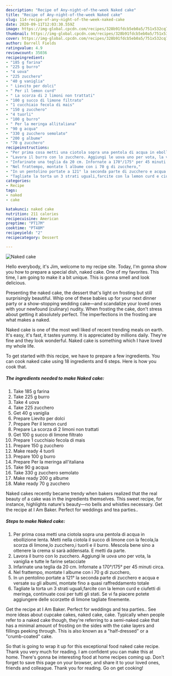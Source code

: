 ```yaml
---
description: "Recipe of Any-night-of-the-week Naked cake"
title: "Recipe of Any-night-of-the-week Naked cake"
slug: 114-recipe-of-any-night-of-the-week-naked-cake
date: 2020-09-11T12:03:30.559Z
image: https://img-global.cpcdn.com/recipes/328b91fdcb5eb0a5/751x532cq70/naked-cake-recipe-main-photo.jpg
thumbnail: https://img-global.cpcdn.com/recipes/328b91fdcb5eb0a5/751x532cq70/naked-cake-recipe-main-photo.jpg
cover: https://img-global.cpcdn.com/recipes/328b91fdcb5eb0a5/751x532cq70/naked-cake-recipe-main-photo.jpg
author: Darrell Fields
ratingvalue: 4.9
reviewcount: 35036
recipeingredient:
- "185 g farina"
- "225 g burro"
- "4 uova"
- "225 zucchero"
- "40 g vaniglia"
- " Lievito per dolci"
- " Per il lemon curd"
- " La scorza di 2 limoni non trattati"
- "100 g succo di limone filtrato"
- "1 cucchiaio fecola di mais"
- "150 g zucchero"
- "4 tuorli"
- "100 g burro"
- " Per la meringa allitaliana"
- "90 g acqua"
- "330 g zucchero semolato"
- "200 g albume"
- "70 g zucchero"
recipeinstructions:
- "Per prima cosa metti una ciotola sopra una pentola di acqua in ebollizione lenta. Metti nella ciotola il succo di limone con la fecola,la scorza di limone,lo zucchero,i tuorli e il burro. Mescola bene sino a ottenere la crema si sarà addensata. E metti da parte."
- "Lavora il burro con lo zucchero. Aggiungi le uova uno per vota, la vaniglia e tutte le farine setacciate"
- "Infarinate una teglia da 20 cm. Infornate a 170°/175° per 45 minuti circa."
- "Nel frattempo, montate l albume con i 70 g di zucchero,"
- "In un pentolino portate a 121° la seconda parte di zucchero e acqua e versate su gli albumi, montate fino a quasi raffreddamento totale"
- "Tagliate la torta un 3 strati uguali,farcite con la lemon curd e ciufetti di meringa, continuate cosi per tutti gli stati. Se vi fa piacere potete aggiungere delle scorzette di limone tagliate finemente."
categories:
- Recipe
tags:
- naked
- cake

katakunci: naked cake 
nutrition: 211 calories
recipecuisine: American
preptime: "PT17M"
cooktime: "PT48M"
recipeyield: "2"
recipecategory: Dessert

---
```



![Naked cake](https://img-global.cpcdn.com/recipes/328b91fdcb5eb0a5/751x532cq70/naked-cake-recipe-main-photo.jpg)

Hello everybody, it's Jim, welcome to my recipe site. Today, I'm gonna show you how to prepare a special dish, naked cake. One of my favorites. This time, I am going to make it a bit unique. This is gonna smell and look delicious.

Presenting the naked cake, the dessert that&#39;s light on frosting but still surprisingly beautiful. Whip one of these babies up for your next dinner party or a show-stopping wedding cake—and scandalize your loved ones with your newfound (culinary) nudity. When frosting the cake, don&#39;t stress about getting it absolutely perfect. The imperfections in the frosting are what makes a naked.

Naked cake is one of the most well liked of recent trending meals on earth. It's easy, it's fast, it tastes yummy. It is appreciated by millions daily. They're fine and they look wonderful. Naked cake is something which I have loved my whole life.


To get started with this recipe, we have to prepare a few ingredients. You can cook naked cake using 18 ingredients and 6 steps. Here is how you cook that.

<!--inarticleads1-->

##### The ingredients needed to make Naked cake:

1. Take 185 g farina
1. Take 225 g burro
1. Take 4 uova
1. Take 225 zucchero
1. Get 40 g vaniglia
1. Prepare  Lievito per dolci
1. Prepare  Per il lemon curd
1. Prepare  La scorza di 2 limoni non trattati
1. Get 100 g succo di limone filtrato
1. Prepare 1 cucchiaio fecola di mais
1. Prepare 150 g zucchero
1. Make ready 4 tuorli
1. Prepare 100 g burro
1. Prepare  Per la meringa all&#39;italiana
1. Take 90 g acqua
1. Take 330 g zucchero semolato
1. Make ready 200 g albume
1. Make ready 70 g zucchero


Naked cakes recently became trendy when bakers realized that the real beauty of a cake was in the ingredients themselves. This sweet recipe, for instance, highlights nature&#39;s beauty—no bells and whistles necessary. Get the recipe at I Am Baker. Perfect for weddings and tea parties.. 

<!--inarticleads2-->

##### Steps to make Naked cake:

1. Per prima cosa metti una ciotola sopra una pentola di acqua in ebollizione lenta. Metti nella ciotola il succo di limone con la fecola,la scorza di limone,lo zucchero,i tuorli e il burro. Mescola bene sino a ottenere la crema si sarà addensata. E metti da parte.
1. Lavora il burro con lo zucchero. Aggiungi le uova uno per vota, la vaniglia e tutte le farine setacciate
1. Infarinate una teglia da 20 cm. Infornate a 170°/175° per 45 minuti circa.
1. Nel frattempo, montate l albume con i 70 g di zucchero,
1. In un pentolino portate a 121° la seconda parte di zucchero e acqua e versate su gli albumi, montate fino a quasi raffreddamento totale
1. Tagliate la torta un 3 strati uguali,farcite con la lemon curd e ciufetti di meringa, continuate cosi per tutti gli stati. Se vi fa piacere potete aggiungere delle scorzette di limone tagliate finemente.


Get the recipe at I Am Baker. Perfect for weddings and tea parties.. See more ideas about cupcake cakes, naked cake, cake. Typically when people refer to a naked cake though, they&#39;re referring to a semi-naked cake that has a minimal amount of frosting on the sides with the cake layers and fillings peeking through. This is also known as a &#34;half-dressed&#34; or a &#34;crumb-coated&#34; cake. 

So that is going to wrap it up for this exceptional food naked cake recipe. Thank you very much for reading. I am confident you can make this at home. There's gonna be interesting food at home recipes coming up. Don't forget to save this page on your browser, and share it to your loved ones, friends and colleague. Thank you for reading. Go on get cooking!
